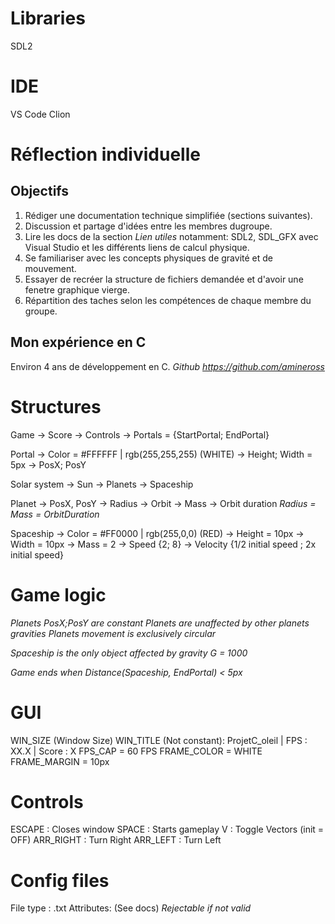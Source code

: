 ﻿
# Libraries
SDL2

# IDE
VS Code 
Clion

# Réflection individuelle
## Objectifs
1. Rédiger une documentation technique simplifiée (sections suivantes).
2. Discussion et partage d'idées entre les membres dugroupe.
3. Lire les docs de la section *Lien utiles* notamment: SDL2, SDL\_GFX avec Visual Studio et les différents liens de calcul physique.
4. Se familiariser avec les concepts physiques de gravité et de mouvement.
5. Essayer de recréer la structure de fichiers demandée et d'avoir une fenetre graphique vierge.
6. Répartition des taches selon les compétences de chaque membre du groupe.

## Mon expérience en C 
Environ 4 ans de développement en C.
*Github https://github.com/amineross*


# Structures
Game
-> Score
-> Controls
-> Portals = {StartPortal; EndPortal}

Portal
-> Color = #FFFFFF | rgb(255,255,255) (WHITE)
-> Height; Width = 5px
-> PosX; PosY

Solar system
-> Sun
-> Planets
-> Spaceship

Planet
-> PosX, PosY
-> Radius
-> Orbit
-> Mass
-> Orbit duration
*Radius = Mass = OrbitDuration*

Spaceship
-> Color = #FF0000 | rgb(255,0,0)  (RED)
-> Height = 10px
-> Width = 10px
-> Mass = 2
-> Speed {2; 8}
-> Velocity {1/2 initial speed ; 2x initial speed}

# Game logic
*Planets PosX;PosY are constant*
*Planets are unaffected by other planets gravities*
*Planets movement is exclusively circular*

*Spaceship is the only object affected by gravity*
*G = 1000* 

*Game ends when Distance(Spaceship, EndPortal) < 5px*

# GUI
WIN\_SIZE (Window Size)
WIN\_TITLE (Not constant): ProjetC_oleil | FPS : XX.X | Score : X 
FPS\_CAP = 60 FPS
FRAME\_COLOR = WHITE
FRAME\_MARGIN = 10px

# Controls
ESCAPE     : Closes window
SPACE      : Starts gameplay
V          : Toggle Vectors (init = OFF)
ARR\_RIGHT : Turn Right
ARR\_LEFT  : Turn Left

# Config files
File type : .txt
Attributes: (See docs)
*Rejectable if not valid*



